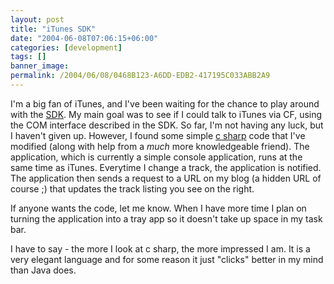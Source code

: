 ```yaml
---
layout: post
title: "iTunes SDK"
date: "2004-06-08T07:06:15+06:00"
categories: [development]
tags: []
banner_image: 
permalink: /2004/06/08/0468B123-A6DD-EDB2-417195C033ABB2A9
---
```


I'm a big fan of iTunes, and I've been waiting for the chance to play around with the <a href="http://developer.apple.com/sdk/itunescomsdk.html">SDK</a>. My main goal was to see if I could talk to iTunes via CF, using the COM interface described in the SDK. So far, I'm not having any luck, but I haven't given up. However, I found some simple <a href="http://blog.andrewcarlson.org/archive/2004/05/18/239.aspx">c sharp</a> code that I've modified (along with help from a <i>much</i> more knowledgeable friend). The application, which is currently a simple console application, runs at the same time as iTunes. Everytime I change a track, the application is notified. The application then sends a request to a URL on my blog (a hidden URL of course ;) that updates the track listing you see on the right. 

If anyone wants the code, let me know. When I have more time I plan on turning the application into a tray app so it doesn't take up space in my task bar. 

I have to say - the more I look at c sharp, the more impressed I am. It is a very elegant language and for some reason it just "clicks" better in my mind than Java does.